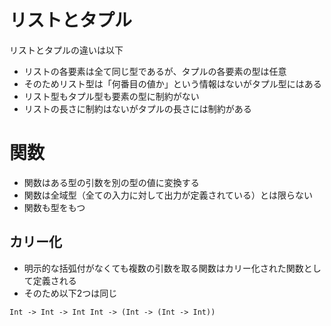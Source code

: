 # リストとタプル
リストとタプルの違いは以下

- リストの各要素は全て同じ型であるが、タプルの各要素の型は任意
- そのためリスト型は「何番目の値か」という情報はないがタプル型にはある
- リスト型もタプル型も要素の型に制約がない
- リストの長さに制約はないがタプルの長さには制約がある

# 関数
- 関数はある型の引数を別の型の値に変換する
- 関数は全域型（全ての入力に対して出力が定義されている）とは限らない
- 関数も型をもつ

## カリー化
- 明示的な括弧付がなくても複数の引数を取る関数はカリー化された関数として定義される
- そのため以下2つは同じ

``
Int -> Int -> Int
Int -> (Int -> (Int -> Int))
``


